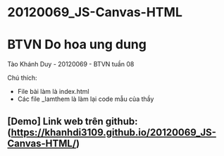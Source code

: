 # 20120069_JS-Canvas-HTML
# BTVN Do hoa ung dung 

Tào Khánh Duy - 20120069 - BTVN tuần 08

Chú thích:
* File bài làm là index.html
* Các file _lamthem là làm lại code mẫu của thầy

## [Demo] Link web trên github: (https://khanhdi3109.github.io/20120069_JS-Canvas-HTML/)
